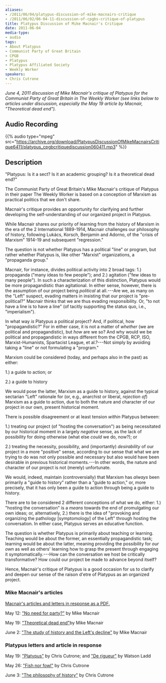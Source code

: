 ```yaml
---
aliases:
- /2011/06/04/platypus-discussion-of-mike-macnairs-critique
- /2011/06/02/06-04-11-discussion-of-cpgbs-critique-of-platypus
title: Platypus Discussion of Mike Macnair's Critique
date: 2011-06-04
media-type:
- audio
tags:
- About Platypus
- Communist Party of Great Britain
- CPGB
- Platypus
- Platypus Affiliated Society
- Weekly Worker
speakers:
- Chris Cutrone
---
```


_June 4, 2011 discussion of Mike Macnair's critique of Platypus for the Communist Party of Great Britain in The Weekly Worker (see links below to articles under discussion, especially the May 19 article by Macnair, "Theoretical dead end")._

## Audio Recording

{{% audio type="mpeg" src="https://archive.org/download/PlatypusDiscussionOfMikeMacnairsCritique6411/platypus_cpgbcritiquediscussion060411.mp3" %}}

## Description

"Platypus: Is it a sect? Is it an academic grouping? Is it a theoretical dead end?"

The Communist Party of Great Britain's Mike Macnair's critique of Platypus in their paper The Weekly Worker is based on a conception of Marxism as practical politics that we don't share.

Macnair's critique provides an opportunity for clarifying and further developing the self-understanding of our organized project in Platypus.

While Macnair shares our priority of learning from the history of Marxism in the era of the 2 International 1889-1914, Macnair challenges our philosophy of history, following Lukács, Korsch, Benjamin and Adorno, of the "crisis of Marxism" 1914-19 and subsequent "regression."

The question is not whether Platypus has a political "line" or program, but rather whether Platypus is, like other "Marxist" organizations, a "propaganda group."

Macnair, for instance, divides political activity into 2 broad tags: 1.) propaganda ("many ideas to few people"); and 2.) agitation ("few ideas to many people"). In such a characterization of this distinction, Platypus would be more propagandistic than agitational. In either sense, however, there is the assumption of our project being *political* at all.---Are we, as many on the "Left" suspect, evading matters in insisting that our project is "pre-political?" Macnair thinks that we are thus evading responsibility. Or, "to not have a line is to have a line" (of tacitly supporting the status quo, i.e., "imperialism").

In what way *is* Platypus a political project? And, if political, how "propagandistic?" For in either case, it is not a matter of *whether* (we are political and propagandistic), but *how* are we so? And why would we be political and propagandistic in ways different from the CPGB, RCP, ISO, Marxist-Humanists, Spartacist League, et al.?---Not simply by avoiding taking a "line" or not formulating a "program."

Marxism could be considered (today, and perhaps also in the past) as either:

1.) a guide to action; or

2.) a guide to history

We would pose the latter, Marxism as a guide to history, against the typical sectarian "Left" rationale for (or, e.g., anarchist or liberal, *rejection of*) Marxism as a guide to action, due to both the nature and character of our project in our own, present historical moment.

There is possible disagreement or at least tension *within* Platypus between:

1.) treating our project (of "hosting the conversation") as being necessitated by our historical moment in a largely *negative* sense, as the lack of possibility for doing otherwise (what else *could* we do, now?); or

2.) treating the necessity, possibility, and (importantly) *desirability* of our project in a more "positive" sense, according to our sense that what we are trying to do was not only possible and necessary but also would have been desirable in previous historical moments.---In other words, the nature and character of our project is not (merely) unfortunate.

We would, indeed, maintain (controversially) that Marxism has *always* been primarily a "guide to history" rather than a "guide to action," or, more precisely, that it has only been a guide to action through being a guide to history.

There are to be considered 2 different conceptions of what we do, either: 1.) "hosting the conversation" is a *means* towards the end of promulgating our own ideas; or, alternatively, 2.) there is the idea of "provoking and organizing the pathology [symptomology] of the Left" through hosting the conversation. In either case, Platypus serves an educative function.

The question is whether Platypus is primarily about teaching or learning. Teaching would be about the former, an essentially propagandistic task; learning would be about the latter, meaning providing the possibility for *our own* as well as others' learning how to grasp the present through engaging it symptomatically.---How can the conversation we host be critically transformative? How could our project be made to advance beyond itself?

Hence, Macnair's critique of Platypus is a good occasion for us to clarify and deepen our sense of the raison d'etre of Platypus as an organized project.

### Mike Macnair's articles

[Macnair's articles and letters in response as a PDF.](/file/readings/macnairmike_platypuscritique_may2011.pdf)

May 12: ["No need for party?"](http://www.cpgb.org.uk/article.php?article_id=1004387) by Mike Macnair

May 19: ["Theoretical dead end"](http://www.cpgb.org.uk/article.php?article_id=1004399)by Mike Macnair

June 2: ["The study of history and the Left's decline"](http://www.cpgb.org.uk/article.php?article_id=1004418) by Mike Macnair

### Platypus letters and article in response

May 19: ["Platypus"](http://www.cpgb.org.uk/letters.php?issue_id=866#1002380) by Chris Cutrone; and ["De rigueur"](http://www.cpgb.org.uk/letters.php?issue_id=866#1002380) by Watson Ladd

May 26: ["Fish nor fowl"](http://www.cpgb.org.uk/letters.php?issue_id=867#1002396) by Chris Cutrone

June 3: ["The philosophy of history"](http://chriscutrone.platypus1917.org/?p=1225) by Chris Cutrone
